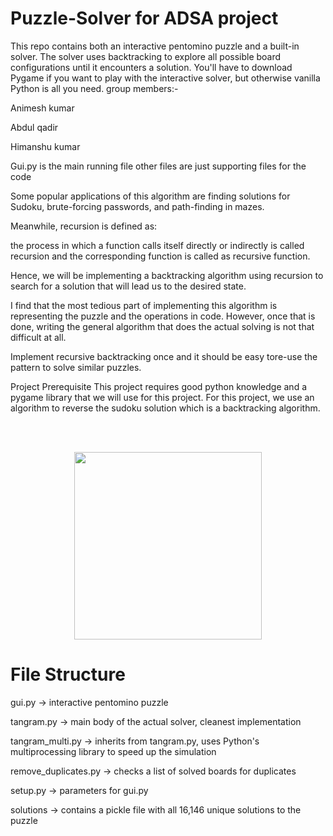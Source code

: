 # Puzzle-Solver for ADSA project


This repo contains both an interactive pentomino puzzle and a built-in solver. The solver uses backtracking to explore all possible board configurations until it encounters a solution. You'll have to download Pygame if you want to play with the interactive solver, but otherwise vanilla Python is all you need.
group members:-

Animesh kumar

Abdul qadir

Himanshu kumar

Gui.py is the main running file other files are just supporting files for the code

Some popular applications of this algorithm are finding solutions for Sudoku, brute-forcing passwords, and path-finding in mazes.

Meanwhile, recursion is defined as:

the process in which a function calls itself directly or indirectly is called recursion and the corresponding function is called as recursive function.

Hence, we will be implementing a backtracking algorithm using recursion to search for a solution that will lead us to the desired state.

I find that the most tedious part of implementing this algorithm is representing the puzzle and the operations in code. However, once that is done, writing the general algorithm that does the actual solving is not that difficult at all.

Implement recursive backtracking once and it should be easy tore-use the pattern to solve similar puzzles.

Project Prerequisite
This project requires good python knowledge and a pygame library that we will use for this project. For this project, we use an algorithm to reverse the sudoku solution which is a backtracking algorithm.

</br>
</br>

<p align="center">
  <img src="images/solutions.gif" width="300" height="300"/>
</p>

# File Structure
gui.py -> interactive pentomino puzzle

tangram.py -> main body of the actual solver, cleanest implementation

tangram_multi.py -> inherits from tangram.py, uses Python's multiprocessing library to speed up the simulation

remove_duplicates.py -> checks a list of solved boards for duplicates

setup.py -> parameters for gui.py

solutions -> contains a pickle file with all 16,146 unique solutions to the puzzle
